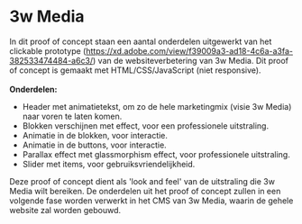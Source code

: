 # 3w Media
 
In dit proof of concept staan een aantal onderdelen uitgewerkt van het clickable prototype (https://xd.adobe.com/view/f39009a3-ad18-4c6a-a3fa-382533474484-a6c3/) van de websiteverbetering van 3w Media. Dit proof of concept is gemaakt met HTML/CSS/JavaScript (niet responsive).
<br><br>
<b>Onderdelen:</b><br>
- Header met animatietekst, om zo de hele marketingmix (visie 3w Media) naar voren te laten komen. 
- Blokken verschijnen met effect, voor een professionele uitstraling. 
- Animatie in de blokken, voor interactie.
- Animatie in de buttons, voor interactie.
- Parallax effect met glassmorphism effect, voor professionele uitstraling.
- Slider met items, voor gebruiksvriendelijkheid.

Deze proof of concept dient als 'look and feel' van de uitstraling die 3w Media wilt bereiken. De onderdelen uit het proof of concept zullen in een volgende fase worden verwerkt in het CMS van 3w Media, waarin de gehele website zal worden gebouwd. 
